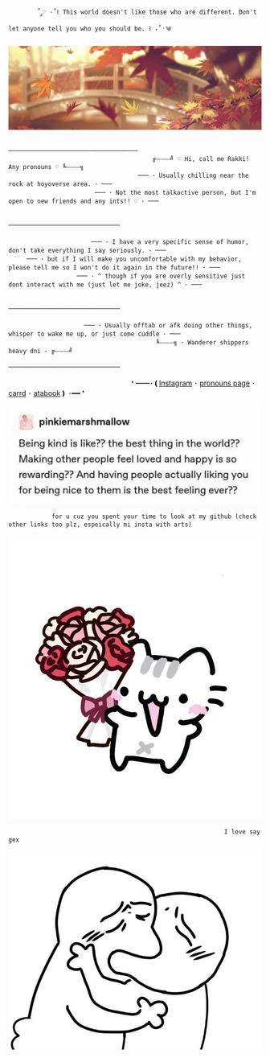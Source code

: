 			˚ ༘♡ ·˚꒰ This world doesn't like those who are different. Don't let anyone tell you who you should be. ꒱ ₊˚ˑ༄

![image alt](https://github.com/Rakki-boop/Rakki-boop/blob/05561e7b2979a3a530d253a39e0d9a32c8663fe4/6292878db61d36c92e7f9bc6262e039b.jpg)

													────────────────────────────────────
											╔⏤⏤⏤╝ ♡ Hi, call me Rakki! Any pronouns ♡ ╚⏤⏤⏤╗
										─── ･ Usually chilling near the rock at hoyoverse area. ･ ───
							─── ･ Not the most talkactive person, but I'm open to new friends and any ints!! ♡ ･ ───
	   
	  												  ───────────────────────────────
				 
	                       ─── ･ I have a very specific sense of humor, don't take everything I say seriously. ･ ───
		 ─── ･ but if I will make you uncomfortable with my behavior, please tell me so I won't do it again in the future!! ･ ───
 					   ─── ･ ^ though if you are overly sensitive just dont interact with me (just let me joke, jeez) ^ ･ ───
		 
 													  ───────────────────────────────
				
					     ─── ･ Usually offtab or afk doing other things, whisper to wake me up, or just come cuddle ･ ───
								   	   		 ╚⏤⏤⏤╗ ･ Wanderer shippers heavy dni ･ ╔⏤⏤⏤╝
												     ───────────────────────────────
ㅤㅤㅤㅤㅤㅤㅤㅤㅤㅤㅤㅤㅤㅤㅤㅤㅤㅤㅤ❛ ━━･❪[Instagram](https://www.instagram.com/rakki.art/?g=5) ･ [pronouns page](https://en.pronouns.page/@Rakki) ･ [carrd](https://rakkiicard.carrd.co) ･ [atabook](https://rakki.atabook.org/?page=1)❫ ･━━ ❜ 
	
			 
   ![image alt](https://github.com/Rakki-boop/Rakki-boop/blob/b4a1f74dfd9657815a8f0c69189d15d1ab8707ef/Screenshot_20250820_202029_Instagram.jpg)

				for u cuz you spent your time to look at my github (check other links too plz, espeically mi insta with arts)
![image alt](https://github.com/Rakki-boop/Rakki-boop/blob/23d8991ef9c59469597fbc01f742e76132510f4d/eefbef3b5c4823a26374a64a91c1df25.jpg)

																I love say gex

![image alt](https://github.com/Rakki-boop/Rakki-boop/blob/23d8991ef9c59469597fbc01f742e76132510f4d/5ef0bafa1ee15c867ee3188d3afba4a0.jpg)
